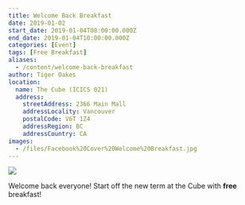 ```yaml
---
title: Welcome Back Breakfast
date: 2019-01-02
start_date: 2019-01-04T08:00:00.000Z
end_date: 2019-01-04T10:00:00.000Z
categories: [Event]
tags: [Free Breakfast]
aliases:
  - /content/welcome-back-breakfast
author: Tiger Oakes
location:
  name: The Cube (ICICS 021)
  address:
    streetAddress: 2366 Main Mall
    addressLocality: Vancouver
    postalCode: V6T 1Z4
    addressRegion: BC
    addressCountry: CA
images:
  - /files/Facebook%20Cover%20Welcome%20Breakfast.jpg
---
```


![](https://ubccsss.org/files/Facebook%20Cover%20Welcome%20Breakfast.jpg)

Welcome back everyone! Start off the new term at the Cube with **free** breakfast!
